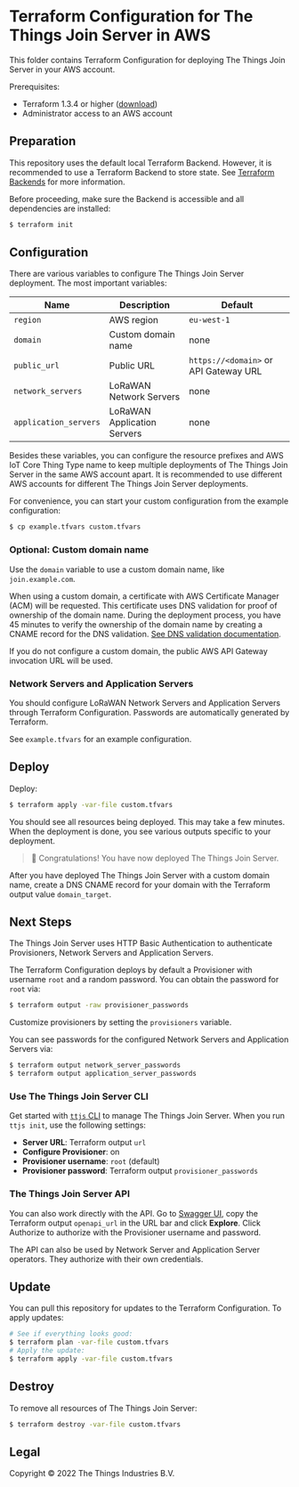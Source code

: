 # Terraform Configuration for The Things Join Server in AWS

This folder contains Terraform Configuration for deploying The Things Join Server in your AWS account.

Prerequisites:

- Terraform 1.3.4 or higher ([download](https://www.terraform.io/downloads))
- Administrator access to an AWS account

## Preparation

This repository uses the default local Terraform Backend. However, it is recommended to use a Terraform Backend to store state. See [Terraform Backends](https://www.terraform.io/language/settings/backends) for more information.

Before proceeding, make sure the Backend is accessible and all dependencies are installed:

```bash
$ terraform init
```

## Configuration

There are various variables to configure The Things Join Server deployment. The most important variables:

| Name                  | Description                 | Default                               |
| --------------------- | --------------------------- | ------------------------------------- |
| `region`              | AWS region                  | `eu-west-1`                           |
| `domain`              | Custom domain name          | none                                  |
| `public_url`          | Public URL                  | `https://<domain>` or API Gateway URL |
| `network_servers`     | LoRaWAN Network Servers     | none                                  |
| `application_servers` | LoRaWAN Application Servers | none                                  |

Besides these variables, you can configure the resource prefixes and AWS IoT Core Thing Type name to keep multiple deployments of The Things Join Server in the same AWS account apart. It is recommended to use different AWS accounts for different The Things Join Server deployments.

For convenience, you can start your custom configuration from the example configuration:

```bash
$ cp example.tfvars custom.tfvars
```

### Optional: Custom domain name

Use the `domain` variable to use a custom domain name, like `join.example.com`.

When using a custom domain, a certificate with AWS Certificate Manager (ACM) will be requested. This certificate uses DNS validation for proof of ownership of the domain name. During the deployment process, you have 45 minutes to verify the ownership of the domain name by creating a CNAME record for the DNS validation. [See DNS validation documentation](https://docs.aws.amazon.com/acm/latest/userguide/dns-validation.html).

If you do not configure a custom domain, the public AWS API Gateway invocation URL will be used.

### Network Servers and Application Servers

You should configure LoRaWAN Network Servers and Application Servers through Terraform Configuration. Passwords are automatically generated by Terraform.

See `example.tfvars` for an example configuration.

## Deploy

Deploy:

```bash
$ terraform apply -var-file custom.tfvars
```

You should see all resources being deployed. This may take a few minutes. When the deployment is done, you see various outputs specific to your deployment.

> 🎉 Congratulations! You have now deployed The Things Join Server.

After you have deployed The Things Join Server with a custom domain name, create a DNS CNAME record for your domain with the Terraform output value `domain_target`.

## Next Steps

The Things Join Server uses HTTP Basic Authentication to authenticate Provisioners, Network Servers and Application Servers.

The Terraform Configuration deploys by default a Provisioner with username `root` and a random password. You can obtain the password for `root` via:

```bash
$ terraform output -raw provisioner_passwords
```

Customize provisioners by setting the `provisioners` variable.

You can see passwords for the configured Network Servers and Application Servers via:

```bash
$ terraform output network_server_passwords
$ terraform output application_server_passwords
```

### Use The Things Join Server CLI

Get started with [`ttjs` CLI](https://www.npmjs.com/package/ttjs-cli) to manage The Things Join Server. When you run `ttjs init`, use the following settings:

- **Server URL**: Terraform output `url`
- **Configure Provisioner**: on
- **Provisioner username**: `root` (default)
- **Provisioner password**: Terraform output `provisioner_passwords`

### The Things Join Server API

You can also work directly with the API. Go to [Swagger UI](https://petstore.swagger.io), copy the Terraform output `openapi_url` in the URL bar and click **Explore**. Click Authorize to authorize with the Provisioner username and password.

The API can also be used by Network Server and Application Server operators. They authorize with their own credentials.

## Update

You can pull this repository for updates to the Terraform Configuration. To apply updates:

```bash
# See if everything looks good:
$ terraform plan -var-file custom.tfvars
# Apply the update:
$ terraform apply -var-file custom.tfvars
```

## Destroy

To remove all resources of The Things Join Server:

```bash
$ terraform destroy -var-file custom.tfvars
```

## Legal

Copyright © 2022 The Things Industries B.V.
